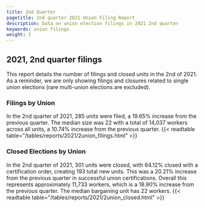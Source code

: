 ```yaml
---
title: 2nd Quarter 
pagetitle: 2nd quarter 2021 Union Filing Report
description: Data on union election filings in 2021 2nd quarter 
keywords: union filings
weight: 1
---
```


## 2021, 2nd quarter filings

This report details the number of filings and closed units in the 2nd of 2021. As a reminder, we are only showing filings and closures related to single union elections (rare multi-union elections are excluded).

### Filings by Union
In the 2nd quarter of 2021, 285 units were filed, a 19.65% increase from the previous quarter. The median size was 22 with a total of 14,037 workers across all units, a 10.74% increase from the previous quarter.
{{< readtable table="/tables/reports/2021/2union_filings.html" >}}

### Closed Elections by Union
In the 2nd quarter of 2021, 301 units were closed, with 64.12% closed with a certification order, creating 193 total new units. This was a 20.21% increase from the previous quarter in successful union certifications. Overall this represents approximately 11,733 workers, which is a 18.90% increase from the previous quarter. The median bargaining unit has 22 workers.
{{< readtable table="/tables/reports/2021/2union_closed.html" >}}
